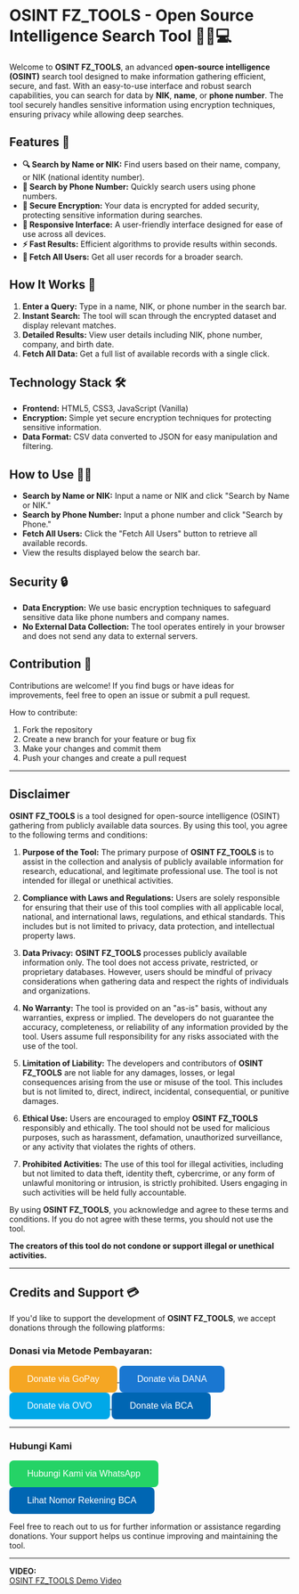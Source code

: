 # OSINT FZ_TOOLS - Open Source Intelligence Search Tool 🕵️‍♂️💻

Welcome to **OSINT FZ_TOOLS**, an advanced **open-source intelligence (OSINT)** search tool designed to make information gathering efficient, secure, and fast. With an easy-to-use interface and robust search capabilities, you can search for data by **NIK**, **name**, or **phone number**. The tool securely handles sensitive information using encryption techniques, ensuring privacy while allowing deep searches.

## Features 🚀

- **🔍 Search by Name or NIK:** Find users based on their name, company, or NIK (national identity number).
- **📱 Search by Phone Number:** Quickly search users using phone numbers.
- **🔐 Secure Encryption:** Your data is encrypted for added security, protecting sensitive information during searches.
- **📱 Responsive Interface:** A user-friendly interface designed for ease of use across all devices.
- **⚡ Fast Results:** Efficient algorithms to provide results within seconds.
- **💾 Fetch All Users:** Get all user records for a broader search.

## How It Works 🔧

1. **Enter a Query:** Type in a name, NIK, or phone number in the search bar.
2. **Instant Search:** The tool will scan through the encrypted dataset and display relevant matches.
3. **Detailed Results:** View user details including NIK, phone number, company, and birth date.
4. **Fetch All Data:** Get a full list of available records with a single click.

## Technology Stack 🛠️

- **Frontend:** HTML5, CSS3, JavaScript (Vanilla)
- **Encryption:** Simple yet secure encryption techniques for protecting sensitive information.
- **Data Format:** CSV data converted to JSON for easy manipulation and filtering.

## How to Use 🧑‍💻

- **Search by Name or NIK:** Input a name or NIK and click "Search by Name or NIK."
- **Search by Phone Number:** Input a phone number and click "Search by Phone."
- **Fetch All Users:** Click the "Fetch All Users" button to retrieve all available records.
- View the results displayed below the search bar.

## Security 🔒

- **Data Encryption:** We use basic encryption techniques to safeguard sensitive data like phone numbers and company names.
- **No External Data Collection:** The tool operates entirely in your browser and does not send any data to external servers.

## Contribution 🤝

Contributions are welcome! If you find bugs or have ideas for improvements, feel free to open an issue or submit a pull request.

How to contribute:
1. Fork the repository
2. Create a new branch for your feature or bug fix
3. Make your changes and commit them
4. Push your changes and create a pull request

---

## Disclaimer

**OSINT FZ_TOOLS** is a tool designed for open-source intelligence (OSINT) gathering from publicly available data sources. By using this tool, you agree to the following terms and conditions:

1. **Purpose of the Tool:** The primary purpose of **OSINT FZ_TOOLS** is to assist in the collection and analysis of publicly available information for research, educational, and legitimate professional use. The tool is not intended for illegal or unethical activities.
   
2. **Compliance with Laws and Regulations:** Users are solely responsible for ensuring that their use of this tool complies with all applicable local, national, and international laws, regulations, and ethical standards. This includes but is not limited to privacy, data protection, and intellectual property laws.

3. **Data Privacy:** **OSINT FZ_TOOLS** processes publicly available information only. The tool does not access private, restricted, or proprietary databases. However, users should be mindful of privacy considerations when gathering data and respect the rights of individuals and organizations.

4. **No Warranty:** The tool is provided on an "as-is" basis, without any warranties, express or implied. The developers do not guarantee the accuracy, completeness, or reliability of any information provided by the tool. Users assume full responsibility for any risks associated with the use of the tool.

5. **Limitation of Liability:** The developers and contributors of **OSINT FZ_TOOLS** are not liable for any damages, losses, or legal consequences arising from the use or misuse of the tool. This includes but is not limited to, direct, indirect, incidental, consequential, or punitive damages.

6. **Ethical Use:** Users are encouraged to employ **OSINT FZ_TOOLS** responsibly and ethically. The tool should not be used for malicious purposes, such as harassment, defamation, unauthorized surveillance, or any activity that violates the rights of others.

7. **Prohibited Activities:** The use of this tool for illegal activities, including but not limited to data theft, identity theft, cybercrime, or any form of unlawful monitoring or intrusion, is strictly prohibited. Users engaging in such activities will be held fully accountable.

By using **OSINT FZ_TOOLS**, you acknowledge and agree to these terms and conditions. If you do not agree with these terms, you should not use the tool.

**The creators of this tool do not condone or support illegal or unethical activities.**

---

## Credits and Support 💳

If you'd like to support the development of **OSINT FZ_TOOLS**, we accept donations through the following platforms:

### Donasi via Metode Pembayaran:

<!-- HTML Button for Donate via GoPay -->
<a href="https://gopay.com" target="_blank">
    <button style="background-color: #F5A623; color: white; padding: 15px 32px; font-size: 16px; border: none; border-radius: 8px;">
        Donate via GoPay
    </button>
</a>

<!-- HTML Button for Donate via DANA -->
<a href="https://dana.id" target="_blank">
    <button style="background-color: #1A77D1; color: white; padding: 15px 32px; font-size: 16px; border: none; border-radius: 8px;">
        Donate via DANA
    </button>
</a>

<!-- HTML Button for Donate via OVO -->
<a href="https://ovo.id" target="_blank">
    <button style="background-color: #00A8E8; color: white; padding: 15px 32px; font-size: 16px; border: none; border-radius: 8px;">
        Donate via OVO
    </button>
</a>

<!-- HTML Button for Donate via BCA -->
<a href="https://www.bca.co.id" target="_blank">
    <button style="background-color: #0066B3; color: white; padding: 15px 32px; font-size: 16px; border: none; border-radius: 8px;">
        Donate via BCA
    </button>
</a>

---

### Hubungi Kami

<!-- Button for Contact via WhatsApp -->
<a href="https://wa.me/080XXXXXXXX" target="_blank">
    <button style="background-color: #25D366; color: white; padding: 15px 32px; font-size: 16px; border: none; border-radius: 8px;">
        Hubungi Kami via WhatsApp
    </button>
</a>

<!-- Button for Account Number Information -->
<a href="https://example.com/rekening-bca" target="_blank">
    <button style="background-color: #0066B3; color: white; padding: 15px 32px; font-size: 16px; border: none; border-radius: 8px;">
        Lihat Nomor Rekening BCA
    </button>
</a>

Feel free to reach out to us for further information or assistance regarding donations. Your support helps us continue improving and maintaining the tool.

---

**VIDEO:**  
[OSINT FZ_TOOLS Demo Video](https://github.com/user-attachments/assets/821dccf8-dfdd-45df-88fd-d1be3b597f9a)
